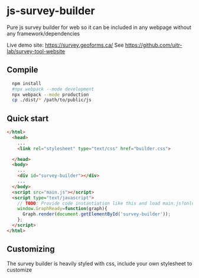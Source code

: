 # js-survey-builder
Pure js survey builder for web so it can be included in any webpage without any framework/dependencies

Live demo site: https://survey.geoforms.ca/
See https://github.com/uitr-lab/survey-tool-website

## Compile
```bash
  npm install
  #npx webpack --mode development
  npx webpack --mode production
  cp ./dist/* /path/to/public/js

```


## Quick start
```html
</html>
  <head>
    ...
    <link rel="stylesheet" type="text/css" href="builder.css">

  </head>
  <body>
    ...
    <div id="survey-builder"></div>
    ...
  </body>
  <script src="main.js"></script>
  <script type="text/javascript">
    // TODO: Provide code instantiation like this and load main.js?onload=window.GraphReady
    window.GraphReady=function(graph){
      Graph.render(document.getElementById('survey-builder'));
    };
  </script>
</html>

```

## Customizing

The survey builder is heavily styled with css, include your own stylesheet to customize


